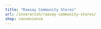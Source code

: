 ```yaml
---
title: "Raasay Community Stores"
url: /inverarish/raasay-community-stores/
shop: convenience
---
```


